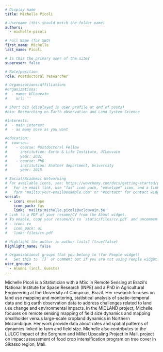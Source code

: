 ```yaml
---
# Display name
title: Michelle Picoli

# Username (this should match the folder name)
authors:
  - michelle-picoli

# Full Name (for SEO)
first_name: Michelle
last_name: Picoli

# Is this the primary user of the site?
superuser: false

# Role/position
role: Postdoctoral researcher

# Organizations/Affiliations
#organizations:
#  - name: UCLouvain
#    url: ''

# Short bio (displayed in user profile at end of posts)
#bio: Researching on Earth observation and Land System Science

#interests:
#  - main interest
#  - as many more as you want

#education:
#  courses:
#    - course: Postdoctoral Fellow 
#      institution: Earth & Life Institute, UCLouvain
#      year: 2021
#    - course: PhD 
#      institution: Another department, University
#      year: 2015

# Social/Academic Networking
# For available icons, see: https://wowchemy.com/docs/getting-started/page-builder/#icons
#   For an email link, use "fas" icon pack, "envelope" icon, and a link in the
#   form "mailto:your-email@example.com" or "#contact" for contact widget.
social:
  - icon: envelope
    icon_pack: fas
    link: 'mailto:michelle.picoli@uclouvain.be'
# Link to a PDF of your resume/CV from the About widget.
# To enable, copy your resume/CV to `static/files/cv.pdf` and uncomment the lines below.
# - icon: cv
#   icon_pack: ai
#   link: files/cv.pdf

# Highlight the author in author lists? (true/false)
highlight_name: false

# Organizational groups that you belong to (for People widget)
#   Set this to `[]` or comment out if you are not using People widget.
user_groups:
  - Alumni (incl. Guests)
---
```


Michelle Picoli is a Statistician with a MSc in Remote Sensing at Brazil’s National Institute for Space Research (INPE) and a PhD in Agricultural Engineering at the University of Campinas, Brazil.  Her research focuses on land use mapping and monitoring, statistical analysis of spatio-temporal data and big earth observation data to address challenges related to land use change and environmental impacts.
In the MIDLAND project, Michelle focuses on remote sensing mapping of field size dynamics and mapping smallholder versus large-scale cropland dynamics in Northern Mozambique. Her work provide data about rates and spatial patterns of dynamics linked to farm and field size.
Michelle also contributes to the LULCC Impact of the Sorghum and Millet Upscaling Project in Mali, project on impact assessment of food crop intensification program on tree cover in Sikasso region, Mali.